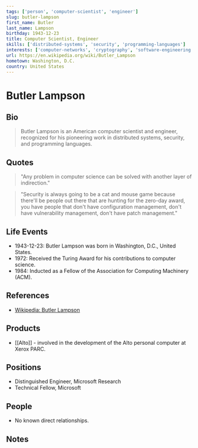 ```yaml
---
tags: ['person', 'computer-scientist', 'engineer']
slug: butler-lampson
first_name: Butler
last_name: Lampson
birthday: 1943-12-23
title: Computer Scientist, Engineer
skills: ['distributed-systems', 'security', 'programming-languages']
interests: ['computer-networks', 'cryptography', 'software-engineering']
url: https://en.wikipedia.org/wiki/Butler_Lampson
hometown: Washington, D.C.
country: United States
---
```


# Butler Lampson

## Bio

> Butler Lampson is an American computer scientist and engineer, recognized for his pioneering work in distributed systems, security, and programming languages.

## Quotes

> "Any problem in computer science can be solved with another layer of indirection."

> "Security is always going to be a cat and mouse game because there'll be people out there that are hunting for the zero-day award, you have people that don't have configuration management, don't have vulnerability management, don't have patch management."

## Life Events

- 1943-12-23: Butler Lampson was born in Washington, D.C., United States.
- 1972: Received the Turing Award for his contributions to computer science.
- 1984: Inducted as a Fellow of the Association for Computing Machinery (ACM).

## References

- [Wikipedia: Butler Lampson](https://en.wikipedia.org/wiki/Butler_Lampson)

## Products

- [[Alto]] - involved in the development of the Alto personal computer at Xerox PARC.

## Positions

- Distinguished Engineer, Microsoft Research
- Technical Fellow, Microsoft

## People

- No known direct relationships.

## Notes






